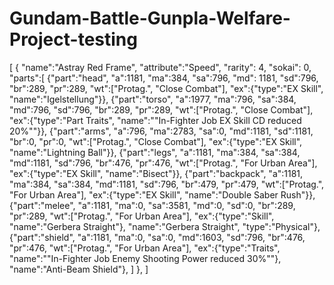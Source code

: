 # Gundam-Battle-Gunpla-Welfare-Project-testing
[
	{
		"name":"Astray Red Frame",
		"attribute":"Speed",
		"rarity": 4,
		"sokai": 0,
		"parts":[
			{"part":"head", "a":1181, "ma":384, "sa":796, "md": 1181, "sd":796, "br":289, "pr":289, "wt":["Protag.", "Close Combat"], "ex":{"type":"EX Skill", "name":"Igelstellung"}},
			{"part":"torso", "a":1977, "ma":796, "sa":384, "md":796, "sd":796, "br":289, "pr":289, "wt":["Protag.", "Close Combat"], "ex":{"type":"Part Traits", "name":""In-Fighter Job EX Skill CD reduced 20%""}},
			{"part":"arms", "a":796, "ma":2783, "sa":0, "md":1181, "sd":1181, "br":0, "pr":0, "wt":["Protag.", "Close Combat"], "ex":{"type":"EX Skill", "name":"Lightning Ball"}},
			{"part":"legs", "a":1181, "ma":384, "sa":384, "md":1181, "sd":796, "br":476, "pr":476, "wt":["Protag.", "For Urban
Area"], "ex":{"type":"EX Skill", "name":"Bisect"}},
			{"part":"backpack", "a":1181, "ma":384, "sa":384, "md":1181, "sd":796, "br":479, "pr":479, "wt":["Protag.", "For Urban
Area"], "ex":{"type":"EX Skill", "name":"Double Saber Rush"}},
			{"part":"melee", "a":1181, "ma":0, "sa":3581, "md":0, "sd":0, "br":289, "pr":289, "wt":["Protag.", "For Urban
Area"], "ex":{"type":"Skill", "name":"Gerbera Straight"}, "name":"Gerbera Straight", "type":"Physical"},
			{"part":"shield", "a":1181, "ma":0, "sa":0, "md":1603, "sd":796, "br":476, "pr":476, "wt":["Protag.", "For Urban
Area"], "ex":{"type":"Traits", "name":""In-Fighter Job Enemy Shooting Power reduced 30%""}, "name":"Anti-Beam Shield"},
		]
	},
  ]
